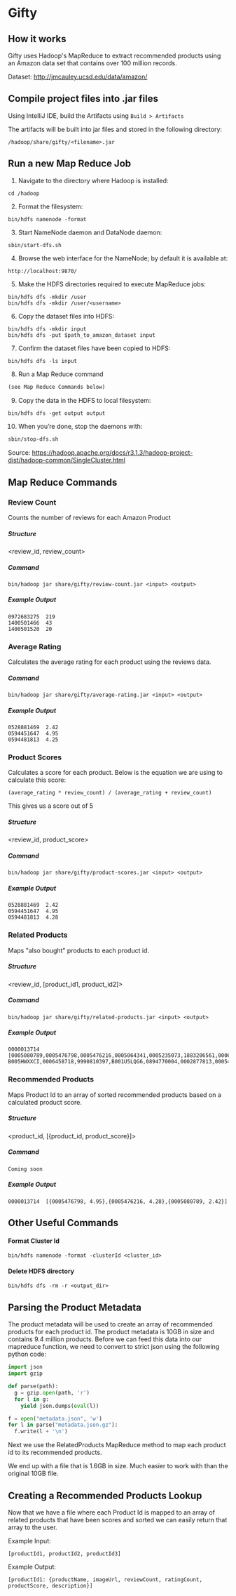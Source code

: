 # Gifty

## How it works
Gifty uses Hadoop's MapReduce to extract recommended products using an Amazon data set that contains over 100 million records.

Dataset: http://jmcauley.ucsd.edu/data/amazon/

## Compile project files into .jar files

Using IntelliJ IDE, build the Artifacts using `Build > Artifacts`

The artifacts will be built into jar files and stored in the following directory:

```$xslt
/hadoop/share/gifty/<filename>.jar
```

## Run a new Map Reduce Job

1. Navigate to the directory where Hadoop is installed:
```$xslt
cd /hadoop
```

2. Format the filesystem:
```$xslt
bin/hdfs namenode -format
```

3. Start NameNode daemon and DataNode daemon:
```$xslt
sbin/start-dfs.sh
```

4. Browse the web interface for the NameNode; by default it is available at:
```$xslt
http://localhost:9870/
```

5. Make the HDFS directories required to execute MapReduce jobs:
```$xslt
bin/hdfs dfs -mkdir /user
bin/hdfs dfs -mkdir /user/<username>
```

6. Copy the dataset files into HDFS:
```$xslt
bin/hdfs dfs -mkdir input
bin/hdfs dfs -put $path_to_amazon_dataset input
```

7. Confirm the dataset files have been copied to HDFS:
```$xslt
bin/hdfs dfs -ls input
```

8. Run a Map Reduce command
```dtd
(see Map Reduce Commands below)
```

9. Copy the data in the HDFS to local filesystem:
```dtd
bin/hdfs dfs -get output output
```  

10. When you’re done, stop the daemons with:
```dtd
sbin/stop-dfs.sh
```

Source: https://hadoop.apache.org/docs/r3.1.3/hadoop-project-dist/hadoop-common/SingleCluster.html

## Map Reduce Commands

### Review Count
Counts the number of reviews for each Amazon Product

##### Structure
<review_id, review_count>

##### Command
```
bin/hadoop jar share/gifty/review-count.jar <input> <output>
```

##### Example Output
```
0972683275	219
1400501466	43
1400501520	20
```

### Average Rating
Calculates the average rating for each product using the reviews data.

##### Command
```
bin/hadoop jar share/gifty/average-rating.jar <input> <output>
```

##### Example Output
```
0528881469	2.42
0594451647	4.95
0594481813	4.25
```

### Product Scores
Calculates a score for each product. Below is the equation we are using to calculate this score:
```
(average_rating * review_count) / (average_rating + review_count)
```
This gives us a score out of 5

##### Structure
<review_id, product_score>

##### Command
```
bin/hadoop jar share/gifty/product-scores.jar <input> <output>
```

##### Example Output
```
0528881469	2.42
0594451647	4.95
0594481813	4.28
```

### Related Products
Maps "also bought" products to each product id.

##### Structure
<review_id, [product_id1, product_id2]>

##### Command
```
bin/hadoop jar share/gifty/related-products.jar <input> <output>
```

##### Example Output
```
0000013714	[0005080789,0005476798,0005476216,0005064341,0005235073,1883206561,0006180116,0005064295,0871482215,
B005HWXXCI,0006458718,9990810397,B001U5LQG6,0894770004,0002877813,0005448506,0005064309,0834193345,B007ZJE5OG]
```

### Recommended Products
Maps Product Id to an array of sorted recommended products based on a calculated product score.

##### Structure
<product_id, [{product_id, product_score}]>

##### Command
```
Coming soon
```

##### Example Output
```
0000013714	[{0005476798, 4.95},{0005476216, 4.28},{0005080789, 2.42}]
```

## Other Useful Commands

#### Format Cluster Id
```
bin/hdfs namenode -format -clusterId <cluster_id>
```

#### Delete HDFS directory
```
bin/hdfs dfs -rm -r <output_dir>
```

## Parsing the Product Metadata

The product metadata will be used to create an array of recommended products for each product id. The product metadata
is 10GB in size and contains 9.4 million products. Before we can feed this data into our mapreduce function, we need to
convert to strict json using the following python code:

```python
import json
import gzip

def parse(path):
  g = gzip.open(path, 'r')
  for l in g:
    yield json.dumps(eval(l))

f = open("metadata.json", 'w')
for l in parse("metadata.json.gz"):
  f.write(l + '\n')
```

Next we use the RelatedProducts MapReduce method to map each product id to its recommended products.

We end up with a file that is 1.6GB in size. Much easier to work with than the original 10GB file.

## Creating a Recommended Products Lookup

Now that we have a file where each Product Id is mapped to an array of related products that have been scores and sorted
we can easily return that array to the user.

Example Input:
```
[productId1, productId2, productId3]
```

Example Output:
```
[productId1: {productName, imageUrl, reviewCount, ratingCount, productScore, description}]
```